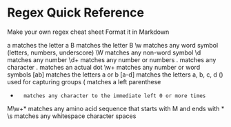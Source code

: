 Regex Quick Reference
=====================

Make your own regex cheat sheet
Format it in Markdown

a		matches the letter a
B		matches the letter B
\w		matches any word symbol (letters, numbers, underscore)
\W		matches any non-word symbol
\d		matches any number
\d+		matches any number or numbers
.		matches any character
\.		matches an actual dot
\w+		matches any number or word symbols
[ab] 	matches the letters a or b
[a-d] 	matches the letters a, b, c, d
()		used for capturing groups
\(		matches a left parenthese
*		matches any character to the immediate left 0 or more times
M\w+\*  matches any amino acid sequence that starts with M and ends with *
\s		matches any whitespace character spaces
